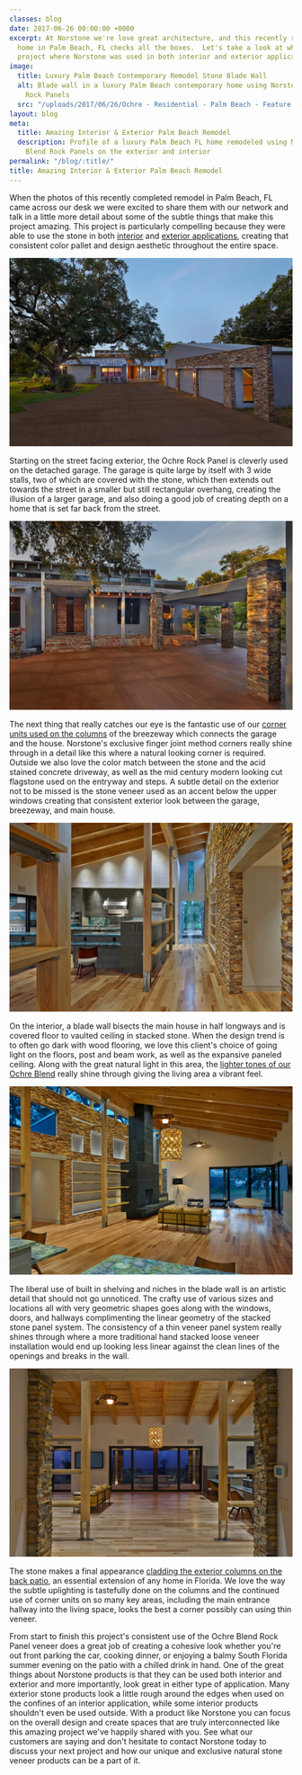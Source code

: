 ```yaml
---
classes: blog
date: 2017-06-26 00:00:00 +0000
excerpt: At Norstone we're love great architecture, and this recently remodeled contemporary
  home in Palm Beach, FL checks all the boxes.  Let's take a look at what makes this
  project where Norstone was used in both interior and exterior applications so special.
image:
  title: Luxury Palm Beach Contemporary Remodel Stone Blade Wall
  alt: Blade wall in a luxury Palm Beach contemporary home using Norstone Ochre Blend
    Rock Panels
  src: "/uploads/2017/06/26/Ochre - Residential - Palm Beach - Feature Wall 1.jpg"
layout: blog
meta:
  title: Amazing Interior & Exterior Palm Beach Remodel
  description: Profile of a luxury Palm Beach FL home remodeled using Norstone Ochre
    Blend Rock Panels on the exterior and interior
permalink: "/blog/:title/"
title: Amazing Interior & Exterior Palm Beach Remodel
---
```



When the photos of this recently completed remodel in Palm Beach, FL came across our desk we were excited to share them with our network and talk in a little more detail about some of the subtle things that make this project amazing.  This project is particularly compelling because they were able to use the stone in both [interior](https://www.norstoneusa.com/gallery/application/interiors/) and [exterior applications](https://www.norstoneusa.com/gallery/application/exteriors/), creating that consistent color pallet and design aesthetic throughout the entire space.

![Ochre Stacked Stone on Residential Garage in Palm Beach](/uploads/2017/06/26/Ochre%20-%20Residential%20-%20Palm%20Beach%20-%20Exterior%201.jpg)

Starting on the street facing exterior, the Ochre Rock Panel is cleverly used on the detached garage.  The garage is quite large by itself with 3 wide stalls, two of which are covered with the stone, which then extends out towards the street in a smaller but still rectangular overhang, creating the illusion of a larger garage, and also doing a good job of creating depth on a home that is set far back from the street.

![Ochre Stacked Stone on breezeway in Palm Beach](/uploads/2017/06/26/Ochre%20-%20Residential%20-%20Palm%20Beach%20-%20Exterior%202.jpg)

The next thing that really catches our eye is the fantastic use of our [corner units used on the columns](https://www.norstoneusa.com/blog/stone-veneer-columns-norstone-classroom-series/) of the breezeway which connects the garage and the house.  Norstone's exclusive finger joint method corners really shine through in a detail like this where a natural looking corner is required.  Outside we also love the color match between the stone and the acid stained concrete driveway, as well as the mid century modern looking cut flagstone used on the entryway and steps.  A subtle detail on the exterior not to be missed is the stone veneer used as an accent below the upper windows creating that consistent exterior look between the garage, breezeway, and main house.

![Ochre Stone Veneer Floor to Ceiling Feature Wall](/uploads/2017/06/26/Ochre%20-%20Residential%20-%20Palm%20Beach%20-%20Feature%20Wall%201-1.jpg)

On the interior, a blade wall bisects the main house in half longways and is covered floor to vaulted ceiling in stacked stone.  When the design trend is to often go dark with wood flooring, we love this client's choice of going light on the floors, post and beam work, as well as the expansive paneled ceiling.  Along with the great natural light in this area, the [lighter tones of our Ochre Blend](https://www.norstoneusa.com/blog/norstone-color-series-designing-ochre-blend/) really shine through giving the living area a vibrant feel.

![Ochre Stacked Stone Feature Wall with built in bookshelves](/uploads/2017/06/26/Ochre%20-%20Residential%20-%20Palm%20Beach%20-%20Feature%20Wall%202.jpg)

The liberal use of built in shelving and niches in the blade wall is an artistic detail that should not go unnoticed.  The crafty use of various sizes and locations all with very geometric shapes goes along with the windows, doors, and hallways complimenting the linear geometry of the stacked stone panel system.  The consistency of a thin veneer panel system really shines through where a more traditional hand stacked loose veneer installation would end up looking less linear against the clean lines of the openings and breaks in the wall.

![Ochre Exterior Columns on Patio in Palm Beach](/uploads/2017/06/26/Ochre%20-%20Residential%20-%20Palm%20Beach%20-%20Feature%20Wall%203.jpg)

The stone makes a final appearance [cladding the exterior columns on the back patio](https://www.norstoneusa.com/blog/natural-stone-patios-designing-norstone-series/), an essential extension of any home in Florida. We love the way the subtle uplighting is tastefully done on the columns and the continued use of corner units on so many key areas, including the main entrance hallway into the living space, looks the best a corner possibly can using thin veneer.

From start to finish this project's consistent use of the Ochre Blend Rock Panel veneer does a great job of creating a cohesive look whether you're out front parking the car, cooking dinner, or enjoying a balmy South Florida summer evening on the patio with a chilled drink in hand.  One of the great things about Norstone products is that they can be used both interior and exterior and more importantly, look great in either type of application.  Many exterior stone products look a little rough around the edges when used on the confines of an interior application, while some interior products shouldn't even be used outside.  With a product like Norstone you can  focus on the overall design and create spaces that are truly interconnected like this amazing project we've happily shared with you. See what our customers are saying and don't hesitate to contact Norstone today to discuss your next project and how our unique and exclusive natural stone veneer products can be a part of it.